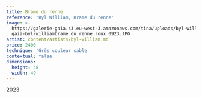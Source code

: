 ```yaml
---
title: Brame du renne
reference: 'Byl William, Brame du renne'
image: >-
  https://galerie-gaia.s3.eu-west-3.amazonaws.com/tina/uploads/byl-william/galerie
  gaia-byl-williambrame du renne roux 0923.JPG
artist: content/artists/byl-william.md
price: 2400
technique: 'Grès couleur sable '
contextual: false
dimensions:
  height: 48
  width: 49
---
```


2023

